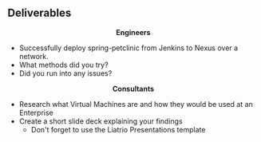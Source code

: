 ## Deliverables
</center>

<div class="grid2"><div class="col">
<center>

**Engineers**

</center>

- Successfully deploy spring-petclinic from Jenkins to Nexus over a network.
- What methods did you try?
- Did you run into any issues?
</div><div class="col">
<center>

**Consultants**

</center>

- Research what Virtual Machines are and how they would be used at an Enterprise
- Create a short slide deck explaining your findings
	- Don't forget to use the Liatrio Presentations template

</div></div>
